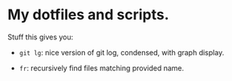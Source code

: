 My dotfiles and scripts.
=========

Stuff this gives you:

* `git lg`: nice version of git log, condensed, with graph display.

* `fr`: recursively find files matching provided name. 

